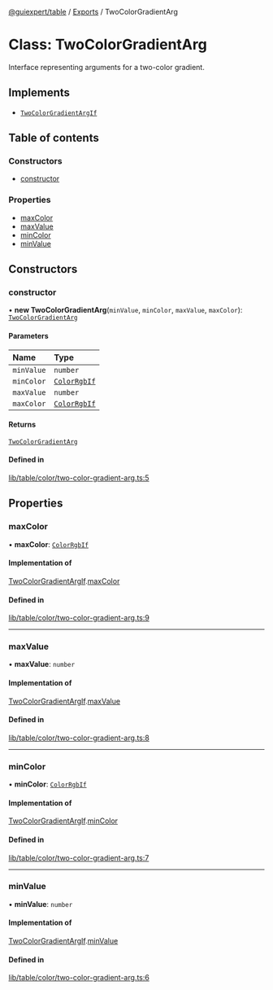 [@guiexpert/table](../README.md) / [Exports](../modules.md) / TwoColorGradientArg

# Class: TwoColorGradientArg

Interface representing arguments for a two-color gradient.

## Implements

- [`TwoColorGradientArgIf`](../interfaces/TwoColorGradientArgIf.md)

## Table of contents

### Constructors

- [constructor](TwoColorGradientArg.md#constructor)

### Properties

- [maxColor](TwoColorGradientArg.md#maxcolor)
- [maxValue](TwoColorGradientArg.md#maxvalue)
- [minColor](TwoColorGradientArg.md#mincolor)
- [minValue](TwoColorGradientArg.md#minvalue)

## Constructors

### constructor

• **new TwoColorGradientArg**(`minValue`, `minColor`, `maxValue`, `maxColor`): [`TwoColorGradientArg`](TwoColorGradientArg.md)

#### Parameters

| Name | Type |
| :------ | :------ |
| `minValue` | `number` |
| `minColor` | [`ColorRgbIf`](../interfaces/ColorRgbIf.md) |
| `maxValue` | `number` |
| `maxColor` | [`ColorRgbIf`](../interfaces/ColorRgbIf.md) |

#### Returns

[`TwoColorGradientArg`](TwoColorGradientArg.md)

#### Defined in

[lib/table/color/two-color-gradient-arg.ts:5](https://github.com/guiexperttable/ge-table/blob/6aaca3c/libs/table/src/lib/table/color/two-color-gradient-arg.ts#L5)

## Properties

### maxColor

• **maxColor**: [`ColorRgbIf`](../interfaces/ColorRgbIf.md)

#### Implementation of

[TwoColorGradientArgIf](../interfaces/TwoColorGradientArgIf.md).[maxColor](../interfaces/TwoColorGradientArgIf.md#maxcolor)

#### Defined in

[lib/table/color/two-color-gradient-arg.ts:9](https://github.com/guiexperttable/ge-table/blob/6aaca3c/libs/table/src/lib/table/color/two-color-gradient-arg.ts#L9)

___

### maxValue

• **maxValue**: `number`

#### Implementation of

[TwoColorGradientArgIf](../interfaces/TwoColorGradientArgIf.md).[maxValue](../interfaces/TwoColorGradientArgIf.md#maxvalue)

#### Defined in

[lib/table/color/two-color-gradient-arg.ts:8](https://github.com/guiexperttable/ge-table/blob/6aaca3c/libs/table/src/lib/table/color/two-color-gradient-arg.ts#L8)

___

### minColor

• **minColor**: [`ColorRgbIf`](../interfaces/ColorRgbIf.md)

#### Implementation of

[TwoColorGradientArgIf](../interfaces/TwoColorGradientArgIf.md).[minColor](../interfaces/TwoColorGradientArgIf.md#mincolor)

#### Defined in

[lib/table/color/two-color-gradient-arg.ts:7](https://github.com/guiexperttable/ge-table/blob/6aaca3c/libs/table/src/lib/table/color/two-color-gradient-arg.ts#L7)

___

### minValue

• **minValue**: `number`

#### Implementation of

[TwoColorGradientArgIf](../interfaces/TwoColorGradientArgIf.md).[minValue](../interfaces/TwoColorGradientArgIf.md#minvalue)

#### Defined in

[lib/table/color/two-color-gradient-arg.ts:6](https://github.com/guiexperttable/ge-table/blob/6aaca3c/libs/table/src/lib/table/color/two-color-gradient-arg.ts#L6)
